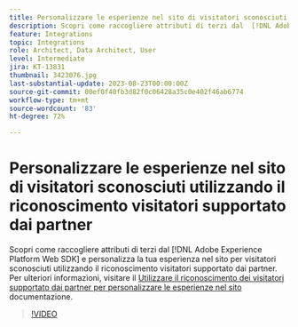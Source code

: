```yaml
---
title: Personalizzare le esperienze nel sito di visitatori sconosciuti utilizzando il riconoscimento visitatori supportato dai partner
description: Scopri come raccogliere attributi di terzi dal  [!DNL Adobe Experience Platform Web SDK]    e personalizza la tua esperienza nel sito per visitatori sconosciuti utilizzando il riconoscimento visitatori supportato dai partner.
feature: Integrations
topic: Integrations
role: Architect, Data Architect, User
level: Intermediate
jira: KT-13831
thumbnail: 3423076.jpg
last-substantial-update: 2023-08-23T00:00:00Z
source-git-commit: 00ef0f40fb3d82f0c06428a35c0e402f46ab6774
workflow-type: tm+mt
source-wordcount: '83'
ht-degree: 72%

---
```


# Personalizzare le esperienze nel sito di visitatori sconosciuti utilizzando il riconoscimento visitatori supportato dai partner

Scopri come raccogliere attributi di terzi dal [!DNL Adobe Experience Platform Web SDK]   e personalizza la tua esperienza nel sito per visitatori sconosciuti utilizzando il riconoscimento visitatori supportato dai partner. Per ulteriori informazioni, visitare il [Utilizzare il riconoscimento dei visitatori supportato dai partner per personalizzare le esperienze nel sito](https://experienceleague.adobe.com/docs/experience-platform/rtcdp/use-cases/partner-data/onsite-personalization.html) documentazione.

>[!VIDEO](https://video.tv.adobe.com/v/3423076/?learn=on)


